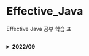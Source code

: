# Effective_Java
Effective Java 공부 학습 표

## 
<details>
  <summary><b>2022/09</b></summary>
  <div markdown="1">

|날짜|내용|링크
|------|------------------------------|---------------|
|2022/08/29|아이템 1. 생성자 대신 정적 메서드 팩토리를 고려하라|https://ajdahrdl.tistory.com/286|
|2022/08/30|아이템 2. 생성자에 매개변수가 많다면 빌더를 고려하라|https://ajdahrdl.tistory.com/287|
|2022/08/31|아이템 3. private 생성자나 열거 타입으로 싱글턴임을 보장하라.</br>아이템 4. 인스턴스화를 막으려거든 private 생성자를 사용하라|https://ajdahrdl.tistory.com/288</br>https://ajdahrdl.tistory.com/289|
|2022/09/01|아이템 5. 자원을 직접 명시하지 말고 의존 객체 주입을 사용하라|https://ajdahrdl.tistory.com/290|
|2022/09/02|아이템 6. 불필요한 객체 생성을 피하라|https://ajdahrdl.tistory.com/291|
|2022/09/05|아이템 7. 다 쓴 객체 참조를 해제하라|https://ajdahrdl.tistory.com/294|
|2022/09/06|아이템 8. finalizer와 cleaner 사용을 피하라|https://ajdahrdl.tistory.com/295|
|2022/09/07|아이템 9. try-finally보다는 try-with-resources를 사용하라 |https://ajdahrdl.tistory.com/296| 
|2022/09/11|아이템 10. equals는 일반 규약을 지켜 재정의하라 |https://ajdahrdl.tistory.com/297| 
|2022/09/12|아이템 11. equals를 재정의하려거든 hashCode도 재정의하라 |https://ajdahrdl.tistory.com/299| 
|2022/09/13|아이템 12. toString을 항상 재정의하라 |https://ajdahrdl.tistory.com/300| 
|2022/09/14|아이템 13. clone 재정의는 주의해서 진행하라 |https://ajdahrdl.tistory.com/301| 
|2022/09/15|아이템 14. Comparable을 구현할지 고려하라 |https://ajdahrdl.tistory.com/302| 
  <div>
</details>

